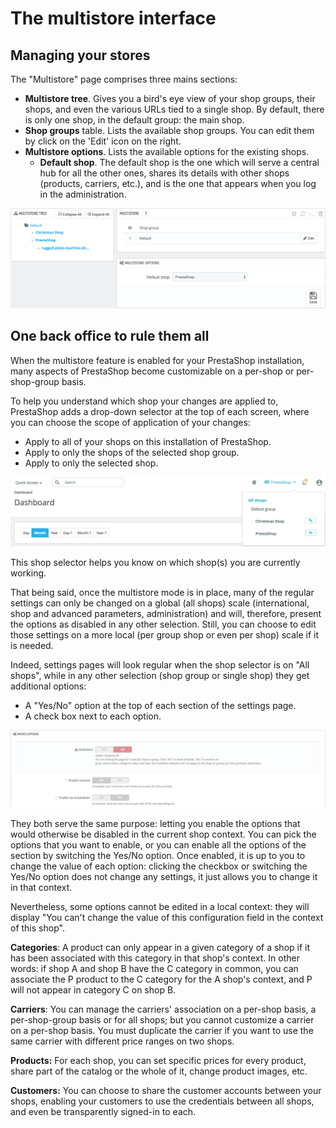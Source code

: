 # The multistore interface

## Managing your stores <a id="Themultistoreinterface-Managingyourstores"></a>

The "Multistore" page comprises three mains sections:

* **Multistore tree**. Gives you a bird's eye view of your shop groups, their shops, and even the various URLs tied to a single shop. By default, there is only one shop, in the default group: the main shop.
* **Shop groups** table. Lists the available shop groups. You can edit them by click on the 'Edit' icon on the right.
* **Multistore options**. Lists the available options for the existing shops.
  * **Default shop**. The default shop is the one which will serve a central hub for all the other ones, shares its details with other shops \(products, carriers, etc.\), and is the one that appears when you log in the administration.

![](../../.gitbook/assets/57081978%20%284%29%20%284%29%20%283%29.png)

## One back office to rule them all <a id="Themultistoreinterface-Onebackofficetorulethemall"></a>

When the multistore feature is enabled for your PrestaShop installation, many aspects of PrestaShop become customizable on a per-shop or per-shop-group basis.

To help you understand which shop your changes are applied to, PrestaShop adds a drop-down selector at the top of each screen, where you can choose the scope of application of your changes:

* Apply to all of your shops on this installation of PrestaShop.
* Apply to only the shops of the selected shop group.
* Apply to only the selected shop.

![](../../.gitbook/assets/57081980%20%284%29%20%284%29%20%282%29.png)

This shop selector helps you know on which shop\(s\) you are currently working.

That being said, once the multistore mode is in place, many of the regular settings can only be changed on a global \(all shops\) scale \(international, shop and advanced parameters, administration\) and will, therefore, present the options as disabled in any other selection. Still, you can choose to edit those settings on a more local \(per group shop or even per shop\) scale if it is needed.

Indeed, settings pages will look regular when the shop selector is on "All shops", while in any other selection \(shop group or single shop\) they get additional options:

* A "Yes/No" option at the top of each section of the settings page.
* A check box next to each option.

![](../../.gitbook/assets/57082007%20%284%29%20%284%29.png)

They both serve the same purpose: letting you enable the options that would otherwise be disabled in the current shop context. You can pick the options that you want to enable, or you can enable all the options of the section by switching the Yes/No option. Once enabled, it is up to you to change the value of each option: clicking the checkbox or switching the Yes/No option does not change any settings, it just allows you to change it in that context.

Nevertheless, some options cannot be edited in a local context: they will display "You can't change the value of this configuration field in the context of this shop".

**Categories**: A product can only appear in a given category of a shop if it has been associated with this category in that shop's context. In other words: if shop A and shop B have the C category in common, you can associate the P product to the C category for the A shop's context, and P will not appear in category C on shop B.

**Carriers**: You can manage the carriers' association on a per-shop basis, a per-shop-group basis or for all shops; but you cannot customize a carrier on a per-shop basis. You must duplicate the carrier if you want to use the same carrier with different price ranges on two shops.

**Products:** For each shop, you can set specific prices for every product, share part of the catalog or the whole of it, change product images, etc.

**Customers:** You can choose to share the customer accounts between your shops, enabling your customers to use the credentials between all shops, and even be transparently signed-in to each.

